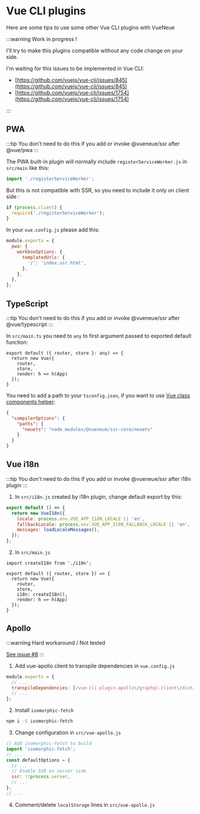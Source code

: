 # Vue CLI plugins

Here are some tips to use some other Vue CLI plugins with VueNeue

:::warning
Work in progress !

I'll try to make this plugins compatible without any code change on your side.

I'm waiting for this issues to be implemented in Vue CLI:

- [https://github.com/vuejs/vue-cli/issues/845](https://github.com/vuejs/vue-cli/issues/845)
- [https://github.com/vuejs/vue-cli/issues/1754](https://github.com/vuejs/vue-cli/issues/1754)

:::

## PWA

:::tip
You don't need to do this if you add or invoke @vueneue/ssr after @vue/pwa
:::

The PWA built-in plugin will normally include `registerServiceWorker.js` in `src/main` like this:

```js
import './registerServiceWorker';
```

But this is not compatible with SSR, so you need to include it only on client side :

```js
if (process.client) {
  require('./registerServiceWorker');
}
```

In your `vue.config.js` please add this:

```js
module.exports = {
  pwa: {
    workboxOptions: {
      templatedUrls: {
        '/': 'index.ssr.html',
      },
    },
  },
};
```

## TypeScript

:::tip
You don't need to do this if you add or invoke @vueneue/ssr after @vue/typescript
:::

In `src/main.ts` you need to `any` to first argument passed to exported default function:

```js{1}
export default ({ router, store }: any) => {
  return new Vue({
    router,
    store,
    render: h => h(App)
  });
}
```

You need to add a path to your `tsconfig.json`, if you want to use
[Vue class components helper](/reference/helpers.html#vue-class-components):

```json
{
  "compilerOptions": {
    "paths": {
      "neuets": "node_modules/@vueneue/ssr-core/neuets"
    }
  }
}
```

## Vue i18n

:::tip
You don't need to do this if you add or invoke @vueneue/ssr after i18n plugin
:::

1.  In `src/i18n.js` created by i18n plugin, change default export by this:

```js
export default () => {
  return new VueI18n({
    locale: process.env.VUE_APP_I18N_LOCALE || 'en',
    fallbackLocale: process.env.VUE_APP_I18N_FALLBACK_LOCALE || 'en',
    messages: loadLocaleMessages(),
  });
};
```

2.  In `src/main.js`

```js{1,7}
import createI18n from './i18n';

export default ({ router, store }) => {
  return new Vue({
    router,
    store,
    i18n: createI18n(),
    render: h => h(App)
  });
}
```

## Apollo

:::warning
Hard workaround / Not tested

[See issue #8](https://github.com/vueneue/vueneue/issues/8)
:::

1.  Add vue-apollo client to transpile dependencies in `vue.config.js`

```js
module.exports = {
  // ...
  transpileDependencies: [/vue-cli-plugin-apollo\/graphql-client\/dist/],
  // ...
};
```

2.  Install `isomorphic-fetch`

```bash
npm i -S isomorphic-fetch
```

3.  Change configuration in `src/vue-apollo.js`

```js
// Add isomorphic-fetch to build
import 'isomorphic-fetch';
// ...
const defaultOptions = {
  // ...
  // Enable SSR on server side
  ssr: !!process.server,
  // ...
};
// ...
```

4.  Comment/delete `localStorage` lines in `src/vue-apollo.js`
